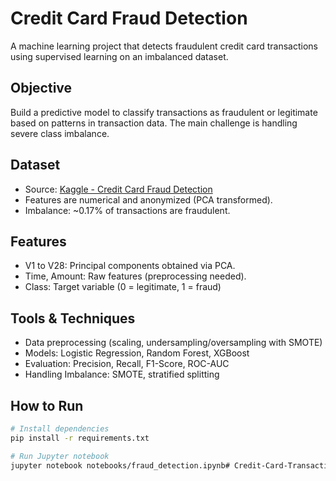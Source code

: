 # Credit Card Fraud Detection

A machine learning project that detects fraudulent credit card transactions using supervised learning on an imbalanced dataset.

## Objective
Build a predictive model to classify transactions as fraudulent or legitimate based on patterns in transaction data. The main challenge is handling severe class imbalance.

## Dataset
- Source: [Kaggle - Credit Card Fraud Detection](https://www.kaggle.com/datasets/kartik2112/fraud-detection)
- Features are numerical and anonymized (PCA transformed).
- Imbalance: ~0.17% of transactions are fraudulent.

## Features
- V1 to V28: Principal components obtained via PCA.
- Time, Amount: Raw features (preprocessing needed).
- Class: Target variable (0 = legitimate, 1 = fraud)

## Tools & Techniques
- Data preprocessing (scaling, undersampling/oversampling with SMOTE)
- Models: Logistic Regression, Random Forest, XGBoost
- Evaluation: Precision, Recall, F1-Score, ROC-AUC
- Handling Imbalance: SMOTE, stratified splitting

## How to Run
```bash
# Install dependencies
pip install -r requirements.txt

# Run Jupyter notebook
jupyter notebook notebooks/fraud_detection.ipynb# Credit-Card-Transactions-Fraud-Detection
